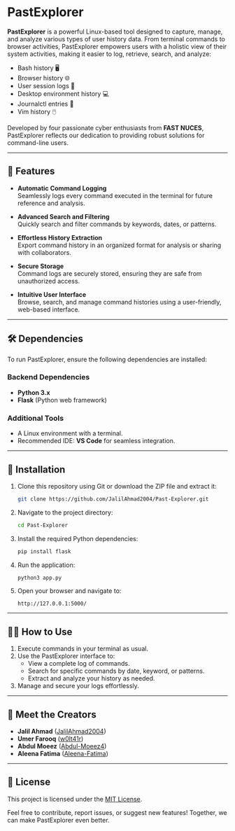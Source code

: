 # PastExplorer

**PastExplorer** is a powerful Linux-based tool designed to capture, manage, and analyze various types of user history data. From terminal commands to browser activities, PastExplorer empowers users with a holistic view of their system activities, making it easier to log, retrieve, search, and analyze:

- Bash history 🖥️
- Browser history 🌐
- User session logs 📝
- Desktop environment history 💻
- Journalctl entries 📓
- Vim history 🖱️

Developed by four passionate cyber enthusiasts from **FAST NUCES**, PastExplorer reflects our dedication to providing robust solutions for command-line users.

---

## 🚀 Features
- **Automatic Command Logging**  
  Seamlessly logs every command executed in the terminal for future reference and analysis.

- **Advanced Search and Filtering**  
  Quickly search and filter commands by keywords, dates, or patterns.

- **Effortless History Extraction**  
  Export command history in an organized format for analysis or sharing with collaborators.

- **Secure Storage**  
  Command logs are securely stored, ensuring they are safe from unauthorized access.

- **Intuitive User Interface**  
  Browse, search, and manage command histories using a user-friendly, web-based interface.

---

## 🛠️ Dependencies
To run PastExplorer, ensure the following dependencies are installed:

### Backend Dependencies
- **Python 3.x**
- **Flask** (Python web framework)

### Additional Tools
- A Linux environment with a terminal.
- Recommended IDE: **VS Code** for seamless integration.

---

## 🔧 Installation
1. Clone this repository using Git or download the ZIP file and extract it:
   ```bash
   git clone https://github.com/JalilAhmad2004/Past-Explorer.git
   ```
2. Navigate to the project directory:
   ```bash
   cd Past-Explorer
   ```
3. Install the required Python dependencies:
   ```bash
   pip install flask
   ```
4. Run the application:
   ```bash
   python3 app.py
   ```

5. Open your browser and navigate to:
   ```
   http://127.0.0.1:5000/
   ```

---

## 👩‍💻 How to Use
1. Execute commands in your terminal as usual.
2. Use the PastExplorer interface to:
   - View a complete log of commands.
   - Search for specific commands by date, keyword, or patterns.
   - Extract and analyze your history as needed.
3. Manage and secure your logs effortlessly.

---

## 🤝 Meet the Creators
- **Jalil Ahmad** ([JalilAhmad2004](https://github.com/JalilAhmad2004))
- **Umer Farooq** ([w0lt41r](https://github.com/w0lt41r))
- **Abdul Moeez** ([Abdul-Moeez4](https://github.com/Abdul-Moeez4))
- **Aleena Fatima** ([Aleena-Fatima](https://github.com/aleenafatimaqureshi))

---

## 📝 License
This project is licensed under the [MIT License](https://opensource.org/licenses/MIT).

Feel free to contribute, report issues, or suggest new features! Together, we can make PastExplorer even better.



  
